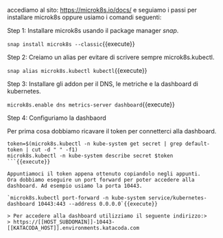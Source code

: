 accediamo al sito: https://microk8s.io/docs/ e seguiamo i passi per installare microk8s oppure usiamo i comandi seguenti:

Step 1: Installare microk8s usando il package manager *snap*. 

`snap install microk8s --classic`{{execute}}

Step 2: Creiamo un alias per evitare di scrivere sempre microk8s.kubectl. 

`snap alias microk8s.kubectl kubectl`{{execute}}

Step 3: Installare gli addon per il DNS, le metriche e la dashboard di kubernetes. 

`microk8s.enable dns metrics-server dashboard`{{execute}}

Step 4: Configuriamo la dashbaord

Per prima cosa dobbiamo ricavare il token per connetterci alla dashboard.

```
token=$(microk8s.kubectl -n kube-system get secret | grep default-token | cut -d " " -f1)
microk8s.kubectl -n kube-system describe secret $token
```{{execute}}

Appuntiamoci il token appena ottenuto copiandolo negli appunti. 
Ora dobbiamo eseguire un port forward per poter accedere alla dashboard. Ad esempio usiamo la porta 10443.

`microk8s.kubectl port-forward -n kube-system service/kubernetes-dashboard 10443:443 --address 0.0.0.0`{{execute}}

> Per accedere alla dashboard utilizziamo il seguente indirizzo:>
> https://[[HOST_SUBDOMAIN]]-10443-[[KATACODA_HOST]].environments.katacoda.com